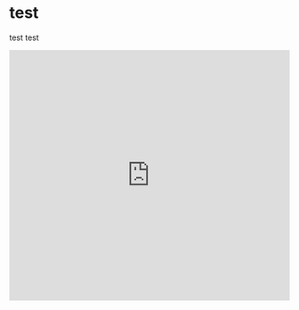 # test

test test

<iframe seamless frameborder="0" src="https://public.tableau.com/views/DebtDistressandExportCategories/Dashboard1?:embed=yes&:display_count=yes&:showVizHome=no" width = '100%' height = '450' scrolling='yes' ></iframe>
